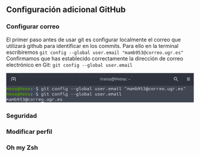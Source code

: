 ## Configuración adicional GitHub

### Configurar correo
El primer paso antes de usar git es configurar localmente el correo que utilizará github para identificar en los commits. Para ello en la terminal escribiremos
`git config --global user.email "mamb953@correo.ugr.es"` 
Confirmamos que has establecido correctamente la dirección de correo electrónico en Git:
`git config --global user.email` 

![img](https://github.com/MenaBarrera/CC_21_22/blob/main/documentacion/img/correo_git.png)
### Seguridad

### Modificar perfil

### Oh my Zsh
